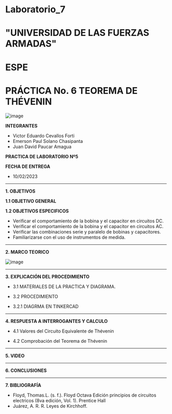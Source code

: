 # Laboratorio_7

# "UNIVERSIDAD DE LAS FUERZAS ARMADAS"
# ESPE
# PRÁCTICA No. 6 TEOREMA DE THÉVENIN

![image](https://user-images.githubusercontent.com/116772918/200762591-a164d8db-c02e-4269-8bb4-0bc4c810d79f.png)

**INTEGRANTES**
 
* Victor Eduardo Cevallos Forti
* Emerson Paul Solano Chasipanta
* Juan David Paucar Amagua


**PRACTICA DE LABORATORIO Nº5**

**FECHA DE ENTREGA**
* 10/02/2023
--------------------------------------------------------------------------------------------------------------------------------------------------------------------------------------

**1. OBJETIVOS**

**1.1  OBJETIVO GENERAL**



**1.2  OBJETIVOS ESPECIFICOS**

* Verificar el comportamiento de la bobina y el capacitor en circuitos DC.
* Verificar el comportamiento de la bobina y el capacitor en circuitos AC.
* Verificar las combinaciones serie y paralelo de bobinas y capacitores.
* Familiarizarse con el uso de instrumentos de medida.



--------------------------------------------------------------------------------------------------------------------------------------------------------------------------------------
**2. MARCO TEORICO**

![image](https://user-images.githubusercontent.com/116772918/217944054-dc091c25-39ec-4f27-a321-a7bdaa16d77c.png)






--------------------------------------------------------------------------------------------------------------------------------------------------------------------------------------
**3. EXPLICACIÓN DEL PROCEDIMIENTO**

* 3.1 MATERIALES DE LA PRACTICA Y DIAGRAMA.


* 3.2 PROCEDIMIENTO

* 3.2.1 DIAGRMA EN TINKERCAD







-----------------------------------------------------------------------------------------------------------------------------------------------
**4. RESPUESTA A INTERROGANTES Y CALCULO**

* 4.1 Valores del Circuito Equivalente de Thévenin




  
* 4.2 Comprobación del Teorema de Thévenin







--------------------------------------------------------------------------------------------------------------------------------------------------------------------------------------

**5. VIDEO**




--------------------------------------------------------------------------------------------------------------------------------------------------------------------------------------

**6. CONCLUSIONES**


----------------------------------------------------------------------------------------------------------------------------------------------------------------------------------------

**7. BIBLIOGRAFÍA**
* Floyd, Thomas.L. (s. f.). Floyd Octava Edición principios de circuitos electricos (8va edición, Vol. 1). Prentice Hall
* Juárez, A. R. R. Leyes de Kirchhoff.
